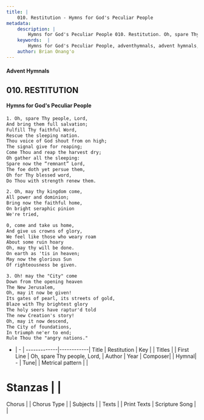 ```yaml
---
title: |
    010. Restitution - Hymns for God's Peculiar People
metadata:
    description: |
        Hymns for God's Peculiar People 010. Restitution. Oh, spare Thy people, Lord, And bring them full salvation; Fulfill Thy faithful Word, Rescue the sleeping nation. Thou voice of God shout from on high; The signal give for reaping; Come Thou and reap the harvest dry; Oh gather all the sleeping: Spare now the “remnant” Lord, The foe doth yet persue them, Oh for Thy blessed word, Do Thou with strength renew them.  
    keywords:  |
        Hymns for God's Peculiar People, adventhymnals, advent hymnals, Restitution, Oh, spare Thy people, Lord,. 
    author: Brian Onang'o
---
```

#### Advent Hymnals
## 010. RESTITUTION
####  Hymns for God's Peculiar People
```txt
1. Oh, spare Thy people, Lord,
And bring them full salvation;
Fulfill Thy faithful Word,
Rescue the sleeping nation.
Thou voice of God shout from on high;
The signal give for reaping;
Come Thou and reap the harvest dry;
Oh gather all the sleeping:
Spare now the “remnant” Lord,
The foe doth yet persue them,
Oh for Thy blessed word,
Do Thou with strength renew them.

2. Oh, may thy kingdom come,
All power and dominion;
Bring now the faithful home,
On bright seraphic pinion
We're tried, 

0, come and take us home,
And give us crowns of glory,
We feel like those who weary roam
About some ruin hoary
Oh, may thy will be done.
On earth as 'tis in heaven;
May now the glorious Sun
Of righteousness be given.

3. Oh! may the "City" come
Down from the opening heaven
The New Jerusalem,
Oh, may it now be given!
Its gates of pearl, its streets of gold,
Blaze with Thy brightest glory
The holy seers have raptur'd told
The new Creation's story!
Oh, may it now descend,
The City of foundations,
In triumph ne'er to end;
Rule Thou the "angry nations."


```
- |   -  |
-------------|------------|
Title | Restitution |
Key |  |
Titles |  |
First Line | Oh, spare Thy people, Lord, |
Author | 
Year | 
Composer|  |
Hymnal|  - |
Tune|  |
Metrical pattern | |
# Stanzas |  |
Chorus |  |
Chorus Type |  |
Subjects |  |
Texts |  |
Print Texts | 
Scripture Song |  |
    
